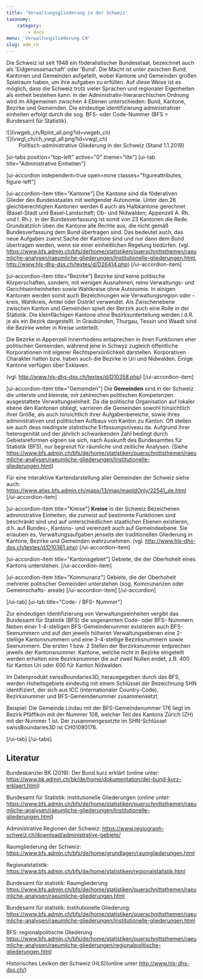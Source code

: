 ```yaml
---
title: 'Verwaltungsgliederung in der Schweiz'
taxonomy:
    category:
        - docs
menu: 'Verwaltungsliederung CH'
slug: adm_ch
---
```


<!-- Farbgebung Schweiz "Forestgreen": #228b22-->

<style>
    .figureattributes{
        max-width:600px;
        width: 100%;
        height: auto;
    }

    #vwgeb_ch{
    }

    #vwgl_ch{

    }

</style>

Die Schweiz ist seit 1948 ein föderalistischer Bundesstaat, bezeichnet auch als 'Eidgenossenachaft' oder 'Bund'.  Die Macht ist unter zwischen Bund, Kantonen und Gemeinden aufgeteilt, wobei Kantone und Gemeinden großen Spielraum haben, um ihre aufgaben zu erfüllen. Auf diese Weise ist es möglich, dass die Schweiz trotz vieler Sprachen und regionaler Eigenheiten als einheit bestehen kann. In der Administrativ-hierararchischen Ordnung wird im Allgemeinen zwischen 4 Ebenen unterschieden: Bund, Kantone, Bezirke und Gemeinden. Die eindeutige Identifizierung administrativer einheiten erfolgt durch die sog. BFS- oder Code-Nummer (BFS = Bundesamt für Statistik).


<div class="row align-items-center">
   <div class="col" markdown="1">
  ![](vwgeb_ch/Rplot_all.png?id=vwgeb_ch)
  </div>
  <div class="col" markdown="1">
  ![](vwgl_ch/ch_vwgl_all.png?id=vwgl_ch)
  </div>

</div>
  <div id="description" align="middle">Politisch-administrative Gliederung in der Schweiz (Stand 1.1.2019)</div>


[ui-tabs position="top-left" active="0" theme="lite"]
[ui-tab title="Administrative Einheiten"]

[ui-accordion independent=true open=none classes="figureattributes, figure-left"]

[ui-accordion-item title="Kantone"]
Die Kantone sind die föderativen Glieder des Bundesstaates mit weitgender Autonomie. Unter den 26 gleichberechtigten Kantonen werden 6 auch als Halbkantone gerechnet (Basel-Stadt und Basel-Landschaft; Ob- und Nidwalden; Appenzell A. Rh. und I. Rh.). In der Bundesverfassung ist somit von 23 Kantonen die Rede. Grundsätzlich üben die Kantone alle Rechte aus, die nicht gemäß Bundesverfassung dem Bund übertragen sind. Das bedeutet auch, das neue Aufgaben zuerst Sache der Kantone sind und nur dann dem Bund übertragen werden, wenn sie einer einheitlichen Regelung bedürfen. (vgl. https://www.bfs.admin.ch/bfs/de/home/statistiken/querschnittsthemen/raeumliche-analysen/raeumliche-gliederungen/Institutionelle-gliederungen.html, http://www.hls-dhs-dss.ch/textes/d/D26414.php)
[/ui-accordion-item]

[ui-accordion-item title="Bezirke"]
Bezirke sind keine politische Körperschaften, sondern, mit wenigen Ausnahmen, reine Verwaltungs- und Gerichtseinheinheiten sowie Wahlkreise ohne Autonomie. In einigen Kantonen werden somit auch Bezeichnungen wie Verwaltungsregion oder -kreis, Wahlkreis, Amtei oder Distrikt verwendet. Als Zwischenebene zwischen Kanton und Gemeinden spielt der Berzirk auch eine Rolle in der Statistik. Die kleinflächigen Kantone ohne Bezirksunterteilung werden i.d.R. je als ein Bezirk dargestellt. In Graubünden, Thurgau, Tessin und Waadt sind die Bezirke weiter in Kreise unterteilt.

Die Bezirke in Appenzell Innerrhodens entsprechen in ihren Funktionen eher politischen Gemeinden, während jene in Schwyz zugleich öffentliche Korporationen mit eigener Rechtspersönlichkeit darstellen. Korporativen Charakter hatten bzw. haben auch die Bezirke in Uri und Nidwalden. Einige Kantone verfügen über Exklaven.

(vgl. http://www.hls-dhs-dss.ch/textes/d/D10358.php)
[/ui-accordion-item]

[ui-accordion-item title="Gemeinden"]
Die **Gemeinden** sind in der Schweiz die unterste und kleinste, mit zahlreichen politischen Kompetenzen ausgestattete Verwaltungseinheit. Da die politische Organisation auf lokaler ebene den Kantonen obliegt, varrieren die Gemeinden sowohl hinsichtlich ihrer Größe, als auch hinsichtlich ihrer Aufgabenbereiche, sowie ihres administrativen und politischen Aufbaus von Kanton zu Kanton. Oft stellen sie auch deas niedrigste statistische Erfassungsniveau da. Aufgrund ihrer heterogenität und der jährlich schwankenden Zahl bedingt durch Gebietsreformen eignen sie sich, nach Auskunft des Bundesamttes für Statistik (BFS), nur begrenzt für räumliche und zeitliche Analysen. (Siehe https://www.bfs.admin.ch/bfs/de/home/statistiken/querschnittsthemen/raeumliche-analysen/raeumliche-gliederungen/Institutionelle-gliederungen.html)

Für eine interaktive Kartendarstellung aller Gemeinden der Schweiz siehe auch: https://www.atlas.bfs.admin.ch/maps/13/map/mapIdOnly/22541_de.html
[/ui-accordion-item]

[ui-accordion-item title="Kreise"]
**Kreise** in der Schweiz Bezeichenen administrative Einheiten, die zumeist auf bestimmte Funktionen sind beschränkt sind und auf unterschiedlichen staatlichen Ebenen existieren, d.h. auf Bundes-, Kantons- und vereinzelt auch auf Gemeindeebene. Sie erlauben es, Verwaltungsaufgaben jenseits der traditionellen Gliederung in Kantone, Bezirke und Gemeinden wahrzunehmen. (vgl. http://www.hls-dhs-dss.ch/textes/d/D10361.php)
[/ui-accordion-item]

[ui-accordion-item title="Kantonsgebiet"]
Gebiete, die der Oberhoheit eines Kantons unterstehen.
[/ui-accordion-item]

[ui-accordion-item title="Kommunanz"]
Gebiete, die der Oberhoheit mehrerer politischer Gemeinden unterstehen (sog. Kommunanzen oder Gemeinschafts- areale)
[/ui-accordion-item]
[/ui-accordion]

[/ui-tab]
[ui-tab title="Code- / BFS- Nummer"]

Zur eindeutigen Identifizierung von Verwaltungseinheiten vergibt das Bundesamt für Statistik (BFS) die sogenannten Code- oder BFS- Nummern. Neben einer 1-4-stelligen BFS-Gemeindenummer existieren auch BFS-Seenummern und auf den jeweils höheren Verwaltungsebenen eine 2-stellige Kantonsnummern und eine 3-4-stellige Bezirksnummern sowie Seenummern. Die ersten 1 bzw. 2 Stellen der Berzirksnummer entprechen jeweils der Kantonsnummer. Kantone, welche nicht in Bezirke eingeteilt werden erhalten eine Bezirksnummer die auf zweil Nullen endet, z.B. 400 für Kanton Uri oder 600 für Kanton Nidwalden.

Im Datenprodukt swissBoundaries3D, herausgegeben durch das BFS, werden Hoheitsgebiete eindeutig mit einem Schlüssel der Bezeichnung SHN identifiziert, der sich aus ICC (internationaler Country-Code), Bezirksnummer und BFS-Gemeindenummer zusammensetzt.

Beispiel:
Die Gemeinde Lindau mit der BFS-Gemeindenummer 176 liegt im Bezirk Pfäffikon mit der Nummer 108, welcher Teil des Kantons Zürich (ZH) mit der Nummer 1 ist. Der zusammengesetzte im SHN-Schlüssel swissBoundaries3D ist CH01080176.




<!--Die BFS-Nummer ist ein von den Statistischen Ämtern der Bundesländer vergebener 5-stelliger Schlüssel zur eindeutigen Identifizierung einer Gemeinde. Er setzt sich wie folgt zusammen zusammen:

<pre style="white-space: pre-wrap;">Kanton&#160;(2 Stellen), Regierungsbezirk&#160;(1 Stelle), Kreis&#160;(2 Stellen) und Gemeinde&#160;(3 Stellen)</pre>

5-stellige Gemeindenummer (Code-NR, BFS-Nr)
(z.B. Kantonsnummer 2 Stellen, dann 4-stelliger Nummernbereich für Gemeinden
z.B. Kanton Zürich, Bezirk Affoltern, Gemeinde Affoltern am Albis 0002-0002)-->
[/ui-tab]
[/ui-tabs]

## Literatur

Bundeskanzlei BK (2019): Der Bund kurz erklärt (online unter: https://www.bk.admin.ch/bk/de/home/dokumentation/der-bund-kurz-erklaert.html)

Bundesamt für Statistik: Institutionelle Gliederungen (online unter: https://www.bfs.admin.ch/bfs/de/home/statistiken/querschnittsthemen/raeumliche-analysen/raeumliche-gliederungen/Institutionelle-gliederungen.html)


Administrative Regionen der Schweiz: https://www.regiograph-schweiz.ch/download/administrative-gebiete/

Raumgliederung der Schweiz:
https://www.bfs.admin.ch/bfs/de/home/grundlagen/raumgliederungen.html

Regionalstatistik:
https://www.bfs.admin.ch/bfs/de/home/statistiken/regionalstatistik.html

Bundesamt für statistik: Raumgliederung
https://www.bfs.admin.ch/bfs/de/home/statistiken/querschnittsthemen/raeumliche-analysen/raeumliche-gliederungen.html

Bundesamt für statistik: Institutionelle Gliederung:
https://www.bfs.admin.ch/bfs/de/home/statistiken/querschnittsthemen/raeumliche-analysen/raeumliche-gliederungen/Institutionelle-gliederungen.html

BFS: regionalpolitische Gliederung
https://www.bfs.admin.ch/bfs/de/home/statistiken/querschnittsthemen/raeumliche-analysen/raeumliche-gliederungen/regionalpolitische-gliederungen.html

Historisches Lexikon der Schweiz (HLS)(online unter http://www.hls-dhs-dss.ch/)

<script src="adm_ch/animate.js"></script>
